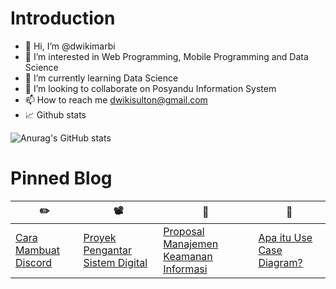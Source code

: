 <h1> Introduction </h1>

- 👋 Hi, I’m @dwikimarbi
- 👀 I’m interested in Web Programming, Mobile Programming and Data Science
- 🌱 I’m currently learning Data Science
- 💞️ I’m looking to collaborate on Posyandu Information System
- 📫 How to reach me [dwikisulton@gmail.com](mailto:dwikisulton@gmail.com)
- 📈 Github stats

![Anurag's GitHub stats](https://github-readme-stats.vercel.app/api?username=dwikimarbi&show_icons=true&theme=tokyonight)

<h1> Pinned Blog </h1>

✏️ | 📽️ | 📝 | :bookmark_tabs:
------------ | ------------- |  -------------  |  ------------- 
[Cara Mambuat Discord](https://dwikisulthon.blogspot.com/2021/04/cara-membuat-bot-di-discord.html) | [Proyek Pengantar Sistem Digital](https://dwikisulthon.blogspot.com/2020/12/proyek-pengantar-sistem-digital-traffic.html) | [Proposal Manajemen Keamanan Informasi](https://dwikisulthon.blogspot.com/2020/12/contoh-proposal-manajemen-proyek-sistem.html) | [Apa itu Use Case Diagram?](https://dwikisulthon.blogspot.com/2022/05/apa-itu-use-case-diagram.html)

<!---
dwikimarbi/dwikimarbi is a ✨ special ✨ repository because its `README.md` (this file) appears on your GitHub profile.
You can click the Preview link to take a look at your changes.
--->
